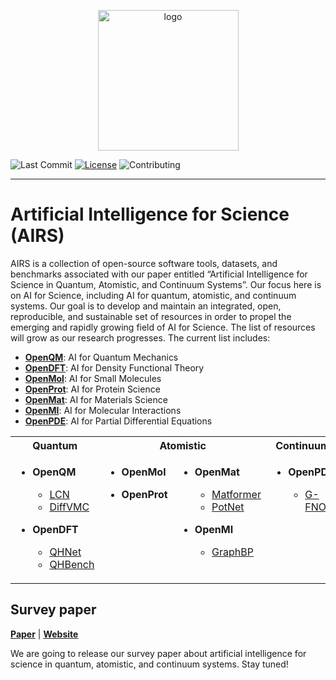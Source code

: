 <p align="center">
<img src="https://github.com/divelab/AIRS/blob/main/AIRS_logo.png" width="225" class="center" alt="logo"/>
    <br/>
</p>

[license-image]:https://img.shields.io/badge/license-GPL3.0-green.svg
[license-url]:https://github.com/divelab/AIRS/blob/main/LICENSE
[contributing-image]:https://img.shields.io/badge/contributions-welcome-brightgreen.svg?style=flat


![Last Commit](https://img.shields.io/github/last-commit/divelab/AIRS)
[![License][license-image]][license-url]
![Contributing][contributing-image]

------

# Artificial Intelligence for Science (AIRS)

AIRS is a collection of open-source software tools, datasets, and benchmarks associated with our paper entitled “Artificial Intelligence for Science in Quantum, Atomistic, and Continuum Systems”. Our focus here is on AI for Science, including AI for quantum, atomistic, and continuum systems. Our goal is to develop and maintain an integrated, open, reproducible, and sustainable set of resources in order to propel the emerging and rapidly growing field of AI for Science. The list of resources will grow as our research progresses. The current list includes:
-	[**OpenQM**](https://github.com/divelab/AIRS/tree/main/OpenQM): AI for Quantum Mechanics
-	[**OpenDFT**](https://github.com/divelab/AIRS/tree/main/OpenDFT): AI for Density Functional Theory
-	[**OpenMol**](https://github.com/divelab/AIRS/tree/main/OpenMol): AI for Small Molecules
-	[**OpenProt**](https://github.com/divelab/AIRS/tree/main/OpenProt): AI for Protein Science
-	[**OpenMat**](https://github.com/divelab/AIRS/tree/main/OpenMat): AI for Materials Science
-	[**OpenMI**](https://github.com/divelab/AIRS/tree/main/OpenMI): AI for Molecular Interactions
-	[**OpenPDE**](https://github.com/divelab/AIRS/tree/main/OpenPDE): AI for Partial Differential Equations


<table>
  <tbody>
    <tr>
        <th align="center">Quantum</th>
        <th align="center" colspan="2">Atomistic</th>
        <th align="center">Continuum</th>
    </tr>
    <tr>
        <td valign="top"> 
            <ul>
                <li><b>OpenQM</b></li>
                <ul>
                    <li><a href="OpenQM/LCN">LCN</a></li>
                    <li><a href="OpenQM/DiffVMC">DiffVMC</a></li>
                </ul>
            </ul>
            <ul>  
                <li><b>OpenDFT</b></li>
                <ul>
                    <li><a href="OpenDFT/QHNet">QHNet</a></li>
                    <li><a href="OpenDFT/QHBench">QHBench</a></li>
                </ul>
            </ul>
        </td>
        <td valign="top"> 
            <ul>
                <li><b>OpenMol</b></li>
            </ul>
            <ul>  
                <li><b>OpenProt</b></li>
            </ul>
        </td>
        <td valign="top"> 
            <ul>  
                <li><b>OpenMat</b></li>
                <ul>
                    <li><a href="OpenMat/Matformer">Matformer</a></li>
                    <li><a href="OpenMat/PotNet">PotNet</a></li>
                 </ul>
            </ul>
            <ul>  
                <li><b>OpenMI</b></li>
                <ul>
                    <li><a href="OpenMI/GraphBP">GraphBP</a></li>
                </ul>
            </ul>
        </td>
        <td valign="top"> 
            <ul>
                <li><b>OpenPDE</b></li>
                <ul>
                    <li><a href="OpenPDE/G-FNO">G-FNO</a></li>
                </ul>
            </ul>
        </td>
    </tr>
  </tbody>
</table>


## Survey paper

**[Paper]()** | **[Website](https://www.air4.science/)**

We are going to release our survey paper about artificial intelligence for science in quantum, atomistic, and continuum systems. Stay tuned!

